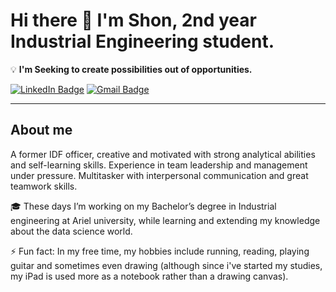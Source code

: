 # Hi there 👋 I'm Shon, 2nd year Industrial Engineering student.
:bulb: **I'm Seeking to create possibilities out of opportunities.**
<div align="left">
 
[![LinkedIn Badge](https://img.shields.io/badge/-LinkedIn-blue?style=plastic&amp&logo=linkedin&logoColor=white&amp&link=https://www.linkedin.com/in/shonshchori/)](https://www.linkedin.com/in/shonshchori/)
[![Gmail Badge](https://img.shields.io/badge/-sshchori100@gmail.com-grey?style=plastic&logo=Gmail&logoColor=red&link=mailto:sshchori100@gmail.com)](mailto:sshchori100@gmail.com)
</div>

<hr/>

## About me

A former IDF officer, creative and motivated with strong analytical abilities and self-learning skills. Experience in team leadership and management under pressure. Multitasker with interpersonal communication and great teamwork skills.

:mortar_board: These days I’m working on my Bachelor’s degree in Industrial engineering at Ariel university, while learning and extending my knowledge about the data science world.

⚡ Fun fact: In my free time, my hobbies include running, reading, playing guitar and sometimes even drawing (although since i've started my studies, my iPad is used more as a notebook rather than a drawing canvas).
  
